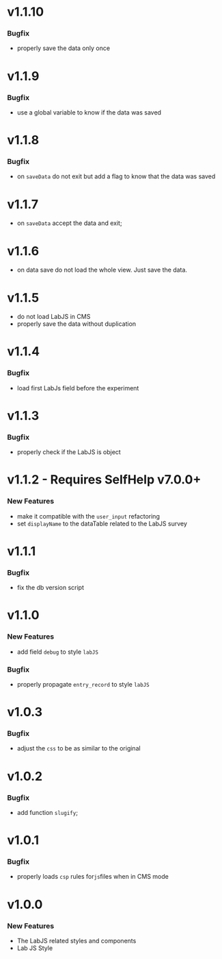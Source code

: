 # v1.1.10
### Bugfix
 - properly save the data only once

# v1.1.9
### Bugfix
 - use a global variable to know if the data was saved

# v1.1.8
### Bugfix
  - on `saveData` do not exit but add a flag to know that the data was saved

# v1.1.7
 - on `saveData` accept the data and exit;

# v1.1.6
 - on data save do not load the whole view. Just save the data.

# v1.1.5
 - do not load LabJS in CMS
 - properly save the data without duplication

# v1.1.4
### Bugfix
 - load first LabJs field before the experiment

# v1.1.3
### Bugfix
 - properly check if the LabJS is object

# v1.1.2 - Requires SelfHelp v7.0.0+
### New Features
 - make it compatible with the `user_input` refactoring
 - set `displayName` to the dataTable related to the LabJS survey

# v1.1.1
### Bugfix
 - fix the db version script

# v1.1.0
### New Features
 - add field `debug` to style `labJS`

### Bugfix
 - properly propagate `entry_record` to style `labJS`

# v1.0.3
### Bugfix
 - adjust the `css` to be as similar to the original

# v1.0.2
### Bugfix
 - add function `slugify`;

# v1.0.1
### Bugfix

- properly loads `csp` rules for`js`files when in CMS mode

# v1.0.0
### New Features

 - The LabJS related styles and components
 - Lab JS Style
